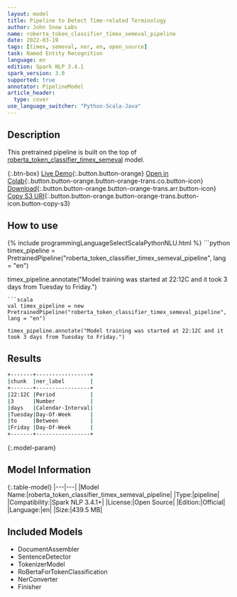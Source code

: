 ```yaml
---
layout: model
title: Pipeline to Detect Time-related Terminology
author: John Snow Labs
name: roberta_token_classifier_timex_semeval_pipeline
date: 2022-03-19
tags: [timex, semeval, ner, en, open_source]
task: Named Entity Recognition
language: en
edition: Spark NLP 3.4.1
spark_version: 3.0
supported: true
annotator: PipelineModel
article_header:
  type: cover
use_language_switcher: "Python-Scala-Java"
---
```


## Description

This pretrained pipeline is built on the top of [roberta_token_classifier_timex_semeval](https://nlp.johnsnowlabs.com/2021/12/28/roberta_token_classifier_timex_semeval_en.html) model.

{:.btn-box}
[Live Demo](https://demo.johnsnowlabs.com/public/NER_TIMEX_SEMEVAL/){:.button.button-orange}
[Open in Colab](https://colab.research.google.com/github/JohnSnowLabs/spark-nlp-workshop/blob/master/tutorials/streamlit_notebooks/NER.ipynb){:.button.button-orange.button-orange-trans.co.button-icon}
[Download](https://s3.amazonaws.com/auxdata.johnsnowlabs.com/public/models/roberta_token_classifier_timex_semeval_pipeline_en_3.4.1_3.0_1647699181926.zip){:.button.button-orange.button-orange-trans.arr.button-icon}
[Copy S3 URI](s3://auxdata.johnsnowlabs.com/public/models/roberta_token_classifier_timex_semeval_pipeline_en_3.4.1_3.0_1647699181926.zip){:.button.button-orange.button-orange-trans.button-icon.button-copy-s3}

## How to use



<div class="tabs-box" markdown="1">
{% include programmingLanguageSelectScalaPythonNLU.html %}
```python
timex_pipeline = PretrainedPipeline("roberta_token_classifier_timex_semeval_pipeline", lang = "en")

timex_pipeline.annotate("Model training was started at 22:12C and it took 3 days from Tuesday to Friday.")
```
```scala
val timex_pipeline = new PretrainedPipeline("roberta_token_classifier_timex_semeval_pipeline", lang = "en")

timex_pipeline.annotate("Model training was started at 22:12C and it took 3 days from Tuesday to Friday.")
```
</div>

## Results

```bash
+-------+-----------------+
|chunk  |ner_label        |
+-------+-----------------+
|22:12C |Period           |
|3      |Number           |
|days   |Calendar-Interval|
|Tuesday|Day-Of-Week      |
|to     |Between          |
|Friday |Day-Of-Week      |
+-------+-----------------+
```

{:.model-param}
## Model Information

{:.table-model}
|---|---|
|Model Name:|roberta_token_classifier_timex_semeval_pipeline|
|Type:|pipeline|
|Compatibility:|Spark NLP 3.4.1+|
|License:|Open Source|
|Edition:|Official|
|Language:|en|
|Size:|439.5 MB|

## Included Models

- DocumentAssembler
- SentenceDetector
- TokenizerModel
- RoBertaForTokenClassification
- NerConverter
- Finisher